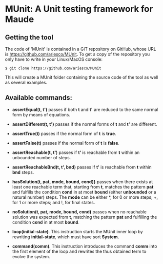 MUnit: A Unit testing framework for Maude
=========================================

Getting the tool
----------------

The code of 'MUnit' is contained in a GIT repository on GitHub, whose URL is
https://github.com/ariesco/MUnit. To get a copy of the repository you only
have to write in your Linux/MacOS console:

    $ git clone https://github.com/ariesco/MUnit

This will create a MUnit folder containing the source code of the tool as well as
several examples.

Available commands:
-------------------
* **assertEqual(t, t')** passes if both **t** and **t'** are reduced to the same
normal form by means of equations.
* **assertDifferent(t, t')** passes if the normal forms of **t** and **t'** are
different.
* **assertTrue(t)** passes if the normal form of **t** is **true**.
* **assertFalse(t)** passes if the normal form of **t** is **false**.
* **assertReachable(t, t')** passes if **t'** is reachable from **t** within an
unbounded number of steps.
* **assertReachableBnd(t, t', bnd)** passes if **t'** is reachable from **t** within
**bnd** steps.
* **hasSolution(t, pat, mode, bound, cond)}** passes when there exists at least one
reachable term that, starting from **t**, matches the pattern **pat** and fulfills the
condition **cond** in at most **bound** (either **unbounded** or a natural
number) steps. The **mode** can be either *, for 0 or more steps; +, for 1
or more steps; and !, for final states.
* **noSolution(t, pat, mode, bound, cond)** passes when no reachable solution was expected
from **t**, matching the pattern **pat** and fulfilling the
condition **cond** in at most **bound**.
* **loop(initial-state)**. This instruction starts the MUnit inner loop by rewriting
**initial-state**, which must have sort **System**.

* **command(comm)**. This instruction introduces the command **comm** into the first
element of the loop and rewrites the thus obtained term to evolve the system.